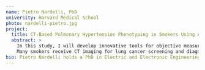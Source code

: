 ```yaml
---
name: Pietro Nardelli, PhD
university: Harvard Medical School
photo: nardelli-pietro.jpg
project:
  title: CT-Based Pulmonary Hypertension Phenotyping in Smokers Using Artificial Intelligence
  abstract: >
    In this study, I will develop innovative tools for objective measurement of pulmonary vasculature morphology in smokers using computed tomographic (CT) imaging to characterize pulmonary hypertension (PH) disease severity.
    Many smokers receive CT imaging for lung cancer screening and diagnosis of lung disease. My goal is to develop algorithms that help define the main structural effects of PH in COPD patients. I will leverage the BDC ecosystem to refine approaches, provide better imaging artery-vein detection, and develop novel deep-learning approaches for vessel wall quantification. My methods will use COPDGene data and be incorporated into the Chest Imaging Platform and the BDC ecosystem.
bio: Pietro Nardelli holds a PhD in Electric and Electronic Engineering received from the University College Cork, Ireland, where he was the original developer and designer of an innovative open source approach for virtual bronchoscopy starting from CT images. Since 2016, he has been a member of the Applied Chest Imaging Laboratory at Brigham and Women’s Hospital and an instructor in Radiology at Harvard Medical School. Nardelli has a broad background in biomedical engineering, with specific training and expertise in medical image analysis and artificial intelligence applied to medicine. The goal of his research program is the design and development of new algorithms in the field of image-based biomarkers for the understanding of lung diseases, with particular interest in Pulmonary Vascular Disease (PVD). As part of his research, Nardelli leads several artificial intelligence projects at the Applied Chest Imaging Laboratory (ACIL), where he develops and applies new machine learning approaches for advanced image-based lung phenotyping problems. He also contributes to the development, integration, and validation of new algorithms into the open source software Chest Imaging Platform (CIP), and he is a member of the COPDGene imaging core group.
---
```

